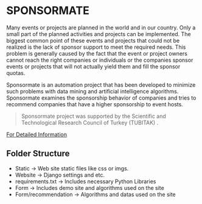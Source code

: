 # SPONSORMATE

Many events or projects are planned in the world and in our country. Only a small part of the planned activities and projects can be implemented. The biggest common point of these events and projects that could not be realized is the lack of sponsor support to meet the required needs. This problem is generally caused by the fact that the event or project owners cannot reach the right companies or individuals or the companies sponsor events or projects that will not actually yield them and fill the sponsor quotas.

Sponsormate is an automation project that has been developed to minimize such problems with data mining and artificial intelligence algorithms. Sponsormate examines the sponsorship behavior of companies and tries to recommend companies that have a higher sponsorship to event hosts.
> Sponsormate project was supported by the Scientific and Technological Research Council of Turkey (TUBITAK) .

[For Detailed Information](http://sponsormate.ceng.mu.edu.tr/)

## Folder Structure

 - Static -> Web site static files like css or imgs.
 - Website -> Django settings and etc.
 - requirements.txt -> Includes necessary Python Libraries
 - Form -> Includes demo site and algorithms used on the site
 - Form/recommendation -> Algorithms and datas used on the site

